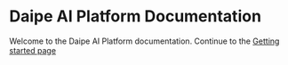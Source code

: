 # Daipe AI Platform Documentation

Welcome to the Daipe AI Platform documentation. Continue to the [Getting started page](getting-started/index.md)
